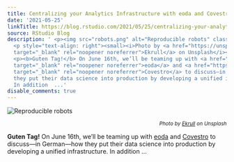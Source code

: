 ```yaml
---
title: Centralizing your Analytics Infrastructure with eoda and Covestro
date: '2021-05-25'
linkTitle: https://blog.rstudio.com/2021/05/25/centralizing-your-analytics-infrastructure-with-eoda-and-covestro/
source: RStudio Blog
description: ' <p><img src="robots.png" alt="Reproducible robots" class="center"></p>
  <p style="text-align: right"><small><i>Photo by <a href="https://unsplash.com/@ekrull"
  target="_blank" rel="noopener noreferrer">Ekrull</a> on Unsplash</i></small></p>
  <p><b>Guten Tag!</b> On June 16th, we’ll be teaming up with <a href="https://www.eoda.de/"
  target="_blank" rel="noopener noreferrer">eoda</a> and <a href="https://www.covestro.com/en"
  target="_blank" rel="noopener noreferrer">Covestro</a> to discuss—in German—how
  they put their data science into production by developing a unified infrastructure.
  In addition  ...'
disable_comments: true
---
```

 <p><img src="robots.png" alt="Reproducible robots" class="center"></p> <p style="text-align: right"><small><i>Photo by <a href="https://unsplash.com/@ekrull" target="_blank" rel="noopener noreferrer">Ekrull</a> on Unsplash</i></small></p> <p><b>Guten Tag!</b> On June 16th, we’ll be teaming up with <a href="https://www.eoda.de/" target="_blank" rel="noopener noreferrer">eoda</a> and <a href="https://www.covestro.com/en" target="_blank" rel="noopener noreferrer">Covestro</a> to discuss—in German—how they put their data science into production by developing a unified infrastructure. In addition  ...